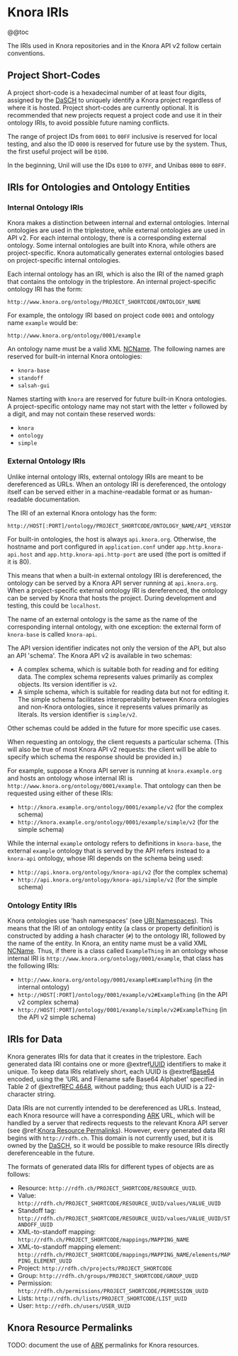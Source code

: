 <!---
Copyright © 2015-2018 the contributors (see Contributors.md).

This file is part of Knora.

Knora is free software: you can redistribute it and/or modify
it under the terms of the GNU Affero General Public License as published
by the Free Software Foundation, either version 3 of the License, or
(at your option) any later version.

Knora is distributed in the hope that it will be useful,
but WITHOUT ANY WARRANTY; without even the implied warranty of
MERCHANTABILITY or FITNESS FOR A PARTICULAR PURPOSE.  See the
GNU Affero General Public License for more details.

You should have received a copy of the GNU Affero General Public
License along with Knora.  If not, see <http://www.gnu.org/licenses/>.
-->

# Knora IRIs

@@toc

The IRIs used in Knora repositories and in the Knora API v2 follow
certain conventions.

## Project Short-Codes

A project short-code is a hexadecimal number of at least four digits,
assigned by the [DaSCH](http://dasch.swiss/) to uniquely identify a
Knora project regardless of where it is hosted. Project short-codes are
currently optional. It is recommended that new projects request a
project code and use it in their ontology IRIs, to avoid possible future
naming conflicts.

The range of project IDs from `0001` to `00FF` inclusive is reserved for
local testing, and also the ID `0000` is reserved for future use by the
system. Thus, the first useful project will be `0100`.

In the beginning, Unil will use the IDs `0100` to `07FF`, and Unibas
`0800` to `08FF`.

## IRIs for Ontologies and Ontology Entities

### Internal Ontology IRIs

Knora makes a distinction between internal and external ontologies. Internal
ontologies are used in the triplestore, while external ontologies are used in
API v2. For each internal ontology, there is a corresponding external ontology. Some
internal ontologies are built into Knora, while others are
project-specific. Knora automatically generates external
ontologies based on project-specific internal ontologies.

Each internal ontology has an IRI, which is also the IRI of the named
graph that contains the ontology in the triplestore. An internal
project-specific ontology IRI has the form:

```
http://www.knora.org/ontology/PROJECT_SHORTCODE/ONTOLOGY_NAME
```

For example, the ontology IRI based on project code `0001` and ontology
name `example` would be:

```
http://www.knora.org/ontology/0001/example
```

An ontology name must be a valid XML
[NCName](https://www.w3.org/TR/xml-names/#NT-NCName).
The following names are reserved for built-in internal Knora ontologies:

  - `knora-base`
  - `standoff`
  - `salsah-gui`

Names starting with `knora` are reserved for future built-in Knora
ontologies. A project-specific ontology name may not start with the
letter `v` followed by a digit, and may not contain these reserved
words:

  - `knora`
  - `ontology`
  - `simple`

### External Ontology IRIs

Unlike internal ontology IRIs, external ontology IRIs are meant to be
dereferenced as URLs. When an ontology IRI is dereferenced, the ontology
itself can be served either in a machine-readable format or as
human-readable documentation.

The IRI of an external Knora ontology has the form:

```
http://HOST[:PORT]/ontology/PROJECT_SHORTCODE/ONTOLOGY_NAME/API_VERSION
```

For built-in ontologies, the host is always `api.knora.org`. Otherwise,
the hostname and port configured in `application.conf` under
`app.http.knora-api.host` and `app.http.knora-api.http-port` are used
(the port is omitted if it is 80).

This means that when a built-in external ontology IRI is dereferenced,
the ontology can be served by a Knora API server running at
`api.knora.org`. When a project-specific external ontology IRI is
dereferenced, the ontology can be served by Knora that
hosts the project. During development and testing, this could be
`localhost`.

The name of an external ontology is the same as the name of the
corresponding internal ontology, with one exception: the external form
of `knora-base` is called `knora-api`.

The API version identifier indicates not only the version of the API,
but also an API 'schema'. The Knora API v2 is available in two schemas:

  - A complex schema, which is suitable both for reading and for editing
    data. The complex schema represents values primarily as complex
    objects. Its version identifier is `v2`.
  - A simple schema, which is suitable for reading data but not for
    editing it. The simple schema facilitates interoperability between
    Knora ontologies and non-Knora ontologies, since it represents
    values primarily as literals. Its version identifier is `simple/v2`.

Other schemas could be added in the future for more specific use cases.

When requesting an ontology, the client requests a particular schema.
(This will also be true of most Knora API v2 requests: the client will
be able to specify which schema the response should be provided in.)

For example, suppose a Knora API server is running at
`knora.example.org` and hosts an ontology whose internal IRI is
`http://www.knora.org/ontology/0001/example`. That ontology can then be
requested using either of these IRIs:

  - `http://knora.example.org/ontology/0001/example/v2` (for the complex
    schema)
  - `http://knora.example.org/ontology/0001/example/simple/v2` (for the
    simple schema)

While the internal `example` ontology refers to definitions in
`knora-base`, the external `example` ontology that is served by the API
refers instead to a `knora-api` ontology, whose IRI depends on the
schema being used:

  - `http://api.knora.org/ontology/knora-api/v2` (for the complex
    schema)
  - `http://api.knora.org/ontology/knora-api/simple/v2` (for the simple
    schema)

### Ontology Entity IRIs

Knora ontologies use 'hash namespaces' (see [URI
Namespaces](https://www.w3.org/2001/sw/BestPractices/VM/http-examples/2006-01-18/#naming)).
This means that the IRI of an ontology entity (a class or property
definition) is constructed by adding a hash character (`#`) to the
ontology IRI, followed by the name of the entity. In Knora, an entity
name must be a valid XML
[NCName](https://www.w3.org/TR/xml-names/#NT-NCName).
Thus, if there is a class called `ExampleThing` in an ontology whose
internal IRI is `http://www.knora.org/ontology/0001/example`, that class
has the following IRIs:

  - `http://www.knora.org/ontology/0001/example#ExampleThing` (in the
    internal ontology)
  - `http://HOST[:PORT]/ontology/0001/example/v2#ExampleThing` (in the
    API v2 complex schema)
  - `http://HOST[:PORT]/ontology/0001/example/simple/v2#ExampleThing`
    (in the API v2 simple schema)

## IRIs for Data

Knora generates IRIs for data that it creates in the triplestore. Each
generated data IRI contains one or more @extref[UUID](rfc:4122)
identifiers to make it unique. To keep data IRIs relatively short, each UUID is
@extref[Base64](rfc:4648) encoded, using the 'URL
and Filename safe Base64 Alphabet' specified in Table 2 of @extref[RFC 4648](rfc:4648),
without padding; thus each UUID is a 22-character string.

Data IRIs are not currently intended to be dereferenced as URLs.
Instead, each Knora resource will have a corresponding
[ARK](https://tools.ietf.org/html/draft-kunze-ark-18) URL, which will be
handled by a server that redirects requests to the relevant Knora API
server (see @ref:[Knora Resource Permalinks](#knora-resource-permalinks)). However, every
generated data IRI begins with `http://rdfh.ch`. This domain is not
currently used, but it is owned by the [DaSCH](http://dasch.swiss/), so
it would be possible to make resource IRIs directly dereferenceable in
the future.

The formats of generated data IRIs for different types of objects are as
follows:

  - Resource: `http://rdfh.ch/PROJECT_SHORTCODE/RESOURCE_UUID`.
  - Value:
    `http://rdfh.ch/PROJECT_SHORTCODE/RESOURCE_UUID/values/VALUE_UUID`
  - Standoff tag:
    `http://rdfh.ch/PROJECT_SHORTCODE/RESOURCE_UUID/values/VALUE_UUID/STANDOFF_UUID`
  - XML-to-standoff mapping:
    `http://rdfh.ch/PROJECT_SHORTCODE/mappings/MAPPING_NAME`
  - XML-to-standoff mapping element:
    `http://rdfh.ch/PROJECT_SHORTCODE/mappings/MAPPING_NAME/elements/MAPPING_ELEMENT_UUID`
  - Project: `http://rdfh.ch/projects/PROJECT_SHORTCODE`
  - Group: `http://rdfh.ch/groups/PROJECT_SHORTCODE/GROUP_UUID`
  - Permission:
    `http://rdfh.ch/permissions/PROJECT_SHORTCODE/PERMISSION_UUID`
  - Lists: `http://rdfh.ch/lists/PROJECT_SHORTCODE/LIST_UUID`
  - User: `http://rdfh.ch/users/USER_UUID`

## Knora Resource Permalinks

TODO: document the use of
[ARK](https://tools.ietf.org/html/draft-kunze-ark-18) permalinks for
Knora resources.
